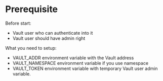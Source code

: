 # Prerequisite

Before start:
- Vault user who can authenticate into it
- Vault user should have admin right

What you need to setup:
- VAULT_ADDR environment variable with the Vault address
- VAULT_NAMESPACE environment variable if you use namespace
- VAULT_TOKEN environment variable with temporary Vault user
admin variable.
